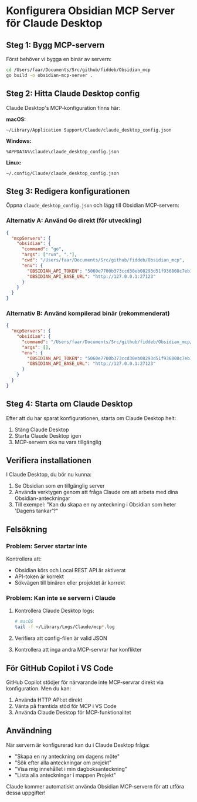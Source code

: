 # Konfigurera Obsidian MCP Server för Claude Desktop

## Steg 1: Bygg MCP-servern

Först behöver vi bygga en binär av servern:

```bash
cd /Users/faar/Documents/Src/github/fiddeb/Obsidian_mcp
go build -o obsidian-mcp-server .
```

## Steg 2: Hitta Claude Desktop config

Claude Desktop's MCP-konfiguration finns här:

**macOS:**
```
~/Library/Application Support/Claude/claude_desktop_config.json
```

**Windows:**
```
%APPDATA%\Claude\claude_desktop_config.json
```

**Linux:**
```
~/.config/Claude/claude_desktop_config.json
```

## Steg 3: Redigera konfigurationen

Öppna `claude_desktop_config.json` och lägg till Obsidian MCP-servern:

### Alternativ A: Använd Go direkt (för utveckling)

```json
{
  "mcpServers": {
    "obsidian": {
      "command": "go",
      "args": ["run", "."],
      "cwd": "/Users/faar/Documents/Src/github/fiddeb/Obsidian_mcp",
      "env": {
        "OBSIDIAN_API_TOKEN": "5060e7700b373ccd30eb08293d51f936808c7eb1dd650f6762d594ae97aafdcc",
        "OBSIDIAN_API_BASE_URL": "http://127.0.0.1:27123"
      }
    }
  }
}
```

### Alternativ B: Använd kompilerad binär (rekommenderat)

```json
{
  "mcpServers": {
    "obsidian": {
      "command": "/Users/faar/Documents/Src/github/fiddeb/Obsidian_mcp/obsidian-mcp-server",
      "args": [],
      "env": {
        "OBSIDIAN_API_TOKEN": "5060e7700b373ccd30eb08293d51f936808c7eb1dd650f6762d594ae97aafdcc",
        "OBSIDIAN_API_BASE_URL": "http://127.0.0.1:27123"
      }
    }
  }
}
```

## Steg 4: Starta om Claude Desktop

Efter att du har sparat konfigurationen, starta om Claude Desktop helt:

1. Stäng Claude Desktop
2. Starta Claude Desktop igen
3. MCP-servern ska nu vara tillgänglig

## Verifiera installationen

I Claude Desktop, du bör nu kunna:

1. Se Obsidian som en tillgänglig server
2. Använda verktygen genom att fråga Claude om att arbeta med dina Obsidian-anteckningar
3. Till exempel: "Kan du skapa en ny anteckning i Obsidian som heter 'Dagens tankar'?"

## Felsökning

### Problem: Server startar inte

Kontrollera att:
- Obsidian körs och Local REST API är aktiverat
- API-token är korrekt
- Sökvägen till binären eller projektet är korrekt

### Problem: Kan inte se servern i Claude

1. Kontrollera Claude Desktop logs:
   ```bash
   # macOS
   tail -f ~/Library/Logs/Claude/mcp*.log
   ```

2. Verifiera att config-filen är valid JSON
3. Kontrollera att inga andra MCP-servrar har konflikter

## För GitHub Copilot i VS Code

GitHub Copilot stödjer för närvarande inte MCP-servrar direkt via konfiguration. Men du kan:

1. Använda HTTP API:et direkt
2. Vänta på framtida stöd för MCP i VS Code
3. Använda Claude Desktop för MCP-funktionalitet

## Användning

När servern är konfigurerad kan du i Claude Desktop fråga:

- "Skapa en ny anteckning om dagens möte"
- "Sök efter alla anteckningar om projekt"
- "Visa mig innehållet i min dagboksanteckning"
- "Lista alla anteckningar i mappen Projekt"

Claude kommer automatiskt använda Obsidian MCP-servern för att utföra dessa uppgifter!
